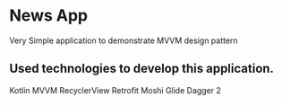 # News App

Very Simple application to demonstrate MVVM design pattern

## Used technologies to develop this application.

Kotlin
MVVM
RecyclerView
Retrofit
Moshi
Glide
Dagger 2
